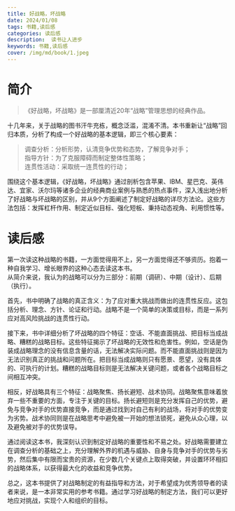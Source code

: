 ```yaml
---
title: 好战略，坏战略
date: 2024/01/08
tags: 书籍,读后感
categories: 读后感
description:  读书让人进步
keywords: 书籍,读后感
cover: /img/md/book/1.jpeg
---
```

# 简介
> 《好战略，坏战略》是一部厘清近20年“战略”管理思想的经典作品。

十几年来，关于战略的图书汗牛充栋，概念泛滥，混淆不清。本书重新让“战略”回归本质，分析了构成一个好战略的基本逻辑，即三个核心要素：
>调查分析：分析形势，认清竞争优势和态势，了解竞争对手；  
指导方针：为了克服障碍而制定整体性策略；  
连贯性活动：采取统一连贯性的行动；

围绕这个基本逻辑，《好战略，坏战略》通过剖析包含苹果、IBM、星巴克、英伟达、宜家、沃尔玛等诸多企业的经典商业案例与熟悉的热点事件，深入浅出地分析了好战略与坏战略的区别，并从9个方面阐述了制定好战略的详尽方法论。这些方法包括：发挥杠杆作用、制定近似目标、强化短板、秉持动态视角、利用惯性等。

# 读后感
第一次读这种战略的书籍，一方面觉得用不上，另一方面觉得还不够资历。抱着一种自我学习、增长眼界的这种心态去读这本书。  
从简介来说，我认为的战略可以分为三部分：前期（调研）、中期（设计）、后期（执行）。  

首先，书中明确了战略的真正含义：为了应对重大挑战而做出的连贯性反应。这包括分析、理念、方针、论证和行动。战略不是一个简单的决策或目标，而是一系列应对高风险挑战的连贯性行动。  

接下来，书中详细分析了坏战略的四个特征：空话、不能直面挑战、把目标当成战略、糟糕的战略目标。这些特征揭示了坏战略的无效性和危害性。例如，空话是伪装成战略理念的没有信息含量的话，无法解决实际问题。而不能直面挑战则是因为无法识别真正的挑战和问题所在。把目标当成战略则只有愿景、愿望，没有具体的、可执行的计划。糟糕的战略目标则是无法解决关键问题，或者各个战略目标之间相互冲突。   

相反，好战略具有三个特征：战略聚焦、扬长避短、战术协同。战略聚焦意味着放弃一些不重要的方面，专注于关键的目标。扬长避短则是充分发挥自己的优势，避免与竞争对手的优势直接竞争，而是通过找到对自己有利的战场，将对手的优势变为劣势。战术协同则是在战略思考中避免被一开始的想法锁死，避免从众心理，以及避免被对手的优势误导。  

通过阅读这本书，我深刻认识到制定好战略的重要性和不易之处。好战略需要建立在调查分析的基础之上，充分理解外界的机遇与威胁、自身与竞争对手的优势与劣势，然后集中有限而宝贵的资源，在少数几个关键点上取得突破，并设置环环相扣的战略体系，以获得最大化的收益和竞争优势。  

总之，这本书提供了对战略制定的有益指导和方法，对于希望成为优秀领导者的读者来说，是一本非常实用的参考书籍。通过学习好战略的制定方法，我们可以更好地应对挑战，实现个人和组织的目标。